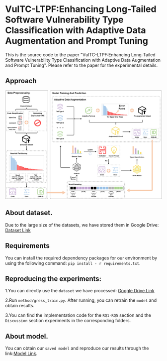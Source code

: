 # VulTC-LTPF:Enhancing Long-Tailed Software Vulnerability Type Classification with Adaptive Data Augmentation and Prompt Tuning

This is the source code to the paper "VulTC-LTPF:Enhancing Long-Tailed Software Vulnerability Type Classification with Adaptive Data Augmentation and Prompt Tuning". Please refer to the paper for the experimental details.

## Approach
![](https://github.com/zhanglongntu/VulTC-LTPF/blob/main/Fig/framework.png)
## About dataset.
Due to the large size of the datasets, we have stored them in Google Drive: [Dataset Link](https://drive.google.com/file/d/1T7aeMu3scAEFCNFMIIPeFgrtUIv7_ZGz/view?usp=drive_link)

## Requirements
You can install the required dependency packages for our environment by using the following command: ``pip install - r requirements.txt``.

## Reproducing the experiments:

1.You can directly use the ``dataset`` we have processed: [Google Drive Link](https://drive.google.com/drive/folders/1P42XsDWeMqAW33oS0gGamXEqxYiMjO5i?usp=drive_link)

2.Run ``method/gress_train.py``. After running, you can retrain the ``model`` and obtain results.

3.You can find the implementation code for the ``RQ1-RQ5`` section and the ``Discussion`` section experiments in the corresponding folders. 

## About model.
You can obtain our ``saved model`` and reproduce our results through the link:[Model Link](https://drive.google.com/file/d/1HXOfpJzSlkCPuPkoKBkMjWRhpMKnOqiL/view?usp=sharing).
